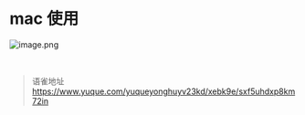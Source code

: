 # mac 使用
![image.png](https://cdn.nlark.com/yuque/0/2022/png/1572912/1667792267472-e3eaa5b5-1da2-4f48-9dd8-d8797a433db0.png#averageHue=%23f4f4f4&clientId=u9f901562-5c42-4&from=paste&height=166&id=uc1b404e5&name=image.png&originHeight=224&originWidth=992&originalType=binary&ratio=1&rotation=0&showTitle=false&size=53959&status=done&style=none&taskId=ud08c764a-2f6c-41f5-8928-4d7d291fa48&title=&width=735)

<br>
  
> 语雀地址 https://www.yuque.com/yuqueyonghuyv23kd/xebk9e/sxf5uhdxp8km72in